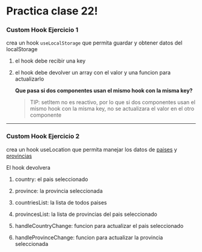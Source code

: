 # Practica clase 22!

### Custom Hook Ejercicio 1

crea un hook `useLocalStorage` que permita guardar y obtener datos del localStorage

1. el hook debe recibir una key

2. el hook debe devolver un array con el valor y una funcion para actualizarlo

    **Que pasa si dos componentes usan el mismo hook con la misma key?**

    > TIP: setItem no es reactivo, por lo que si dos componentes usan el mismo hook con la misma key, no se actualizara el valor en el otro componente

---

### Custom Hook Ejercicio 2

crea un hook useLocation que permita manejar los datos de [paises](https://github.com/gabymorgi/F3-classes-vite/blob/main/src/fakeApi/paises.json) y [provincias](https://github.com/gabymorgi/F3-classes-vite/blob/main/src/fakeApi/provincias.json)

El hook devolvera

1. country: el pais seleccionado

2. province: la provincia seleccionada

3. countriesList: la lista de todos paises

4. provincesList: la lista de provincias del pais seleccionado

5. handleCountryChange: funcion para actualizar el pais seleccionado

6. handleProvinceChange: funcion para actualizar la provincia seleccionada

